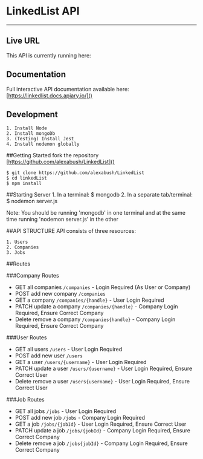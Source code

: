 # LinkedList API

***
## Live URL
This API is currently running here:

## Documentation
Full interactive API documentation available here: [https://linkedlist.docs.apiary.io/]()
##

## Development
    1. Install Node
    2. Install mongoDb
    3. (Testing) Install Jest
    4. Install nodemon globally

##Getting Started
fork the repository [https://github.com/alexabush/LinkedList]()

    $ git clone https://github.com/alexabush/LinkedList
    $ cd linkedList
    $ npm install

##Starting Server
    1. In a terminal:
    $ mongodb
    2. In a separate tab/terminal:
    $ nodemon server.js

Note: You should be running 'mongodb' in one terminal and at the same time running 'nodemon server.js' in the other

##API STRUCTURE
API consists of three resources:
    
    1. Users
    2. Companies
    3. Jobs

##Routes

###Company Routes

* GET all companies `/companies` - Login Required (As User or Company)
* POST add new company `/companies`
* GET a company `/companies/{handle}` - User Login Required
* PATCH update a company `/companies/{handle}` - Company Login Required, Ensure Correct Company
* Delete remove a company `/companies{handle}` - Company Login Required, Ensure Correct Company

###User Routes
* GET all users `/users` - User Login Required
* POST add new user `/users`
* GET a user `/users/{username}` - User Login Required
* PATCH update a user `/users/{username}` - User Login Required, Ensure Correct User
* Delete remove a user `/users{username}` - User Login Required, Ensure Correct User

###Job Routes

* GET all jobs `/jobs` - User Login Required
* POST add new job `/jobs` - Company Login Required
* GET a job `/jobs/{jobId}` - User Login Required, Ensure Correct User
* PATCH update a job `/jobs/{jobId}` - Company Login Required, Ensure Correct Company
* Delete remove a job `/jobs{jobId}` - Company Login Required, Ensure Correct Company
